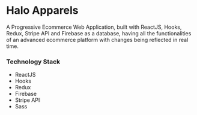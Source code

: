 # Halo Apparels
A Progressive Ecommerce Web Application, built with ReactJS, Hooks, Redux, Stripe API and Firebase as a database, having all the functionalities of an advanced ecommerce platform with changes being reflected in real time.

### Technology Stack
* ReactJS
* Hooks
* Redux
* Firebase
* Stripe API
* Sass
